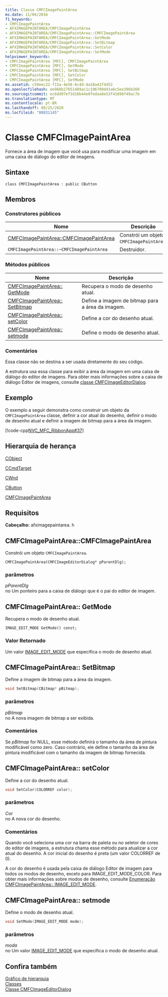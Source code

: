 ```yaml
---
title: Classe CMFCImagePaintArea
ms.date: 11/04/2016
f1_keywords:
- CMFCImagePaintArea
- AFXIMAGEPAINTAREA/CMFCImagePaintArea
- AFXIMAGEPAINTAREA/CMFCImagePaintArea::CMFCImagePaintArea
- AFXIMAGEPAINTAREA/CMFCImagePaintArea::GetMode
- AFXIMAGEPAINTAREA/CMFCImagePaintArea::SetBitmap
- AFXIMAGEPAINTAREA/CMFCImagePaintArea::SetColor
- AFXIMAGEPAINTAREA/CMFCImagePaintArea::SetMode
helpviewer_keywords:
- CMFCImagePaintArea [MFC], CMFCImagePaintArea
- CMFCImagePaintArea [MFC], GetMode
- CMFCImagePaintArea [MFC], SetBitmap
- CMFCImagePaintArea [MFC], SetColor
- CMFCImagePaintArea [MFC], SetMode
ms.assetid: c59eec22-f15a-4e58-8c4d-4a18a41f4452
ms.openlocfilehash: ee960b27651489ac1c196789d41a6c5ee396b260
ms.sourcegitcommit: ec6dd97ef3d10b44e0fedaa8e53f41696f49ac7b
ms.translationtype: MT
ms.contentlocale: pt-BR
ms.lasthandoff: 08/25/2020
ms.locfileid: "88831145"
---
```

# <a name="cmfcimagepaintarea-class"></a>Classe CMFCImagePaintArea

Fornece a área de imagem que você usa para modificar uma imagem em uma caixa de diálogo do editor de imagens.

## <a name="syntax"></a>Sintaxe

```
class CMFCImagePaintArea : public CButton
```

## <a name="members"></a>Membros

### <a name="public-constructors"></a>Construtores públicos

|Nome|Descrição|
|-|-|
|[CMFCImagePaintArea::CMFCImagePaintArea](#cmfcimagepaintarea)|Constrói um objeto `CMFCImagePaintArea`.|
|`CMFCImagePaintArea::~CMFCImagePaintArea`|Destruidor.|

### <a name="public-methods"></a>Métodos públicos

|Nome|Descrição|
|-|-|
|[CMFCImagePaintArea:: GetMode](#getmode)|Recupera o modo de desenho atual.|
|[CMFCImagePaintArea:: SetBitmap](#setbitmap)|Define a imagem de bitmap para a área da imagem.|
|[CMFCImagePaintArea:: setColor](#setcolor)|Define a cor do desenho atual.|
|[CMFCImagePaintArea:: setmode](#setmode)|Define o modo de desenho atual.|

### <a name="remarks"></a>Comentários

Essa classe não se destina a ser usada diretamente do seu código.

A estrutura usa essa classe para exibir a área da imagem em uma caixa de diálogo do editor de imagens. Para obter mais informações sobre a caixa de diálogo Editor de imagens, consulte [classe CMFCImageEditorDialog](../../mfc/reference/cmfcimageeditordialog-class.md).

## <a name="example"></a>Exemplo

O exemplo a seguir demonstra como construir um objeto da `CMFCImagePaintArea` classe, definir a cor atual do desenho, definir o modo de desenho atual e definir a imagem de bitmap para a área da imagem.

[!code-cpp[NVC_MFC_RibbonApp#37](../../mfc/reference/codesnippet/cpp/cmfcimagepaintarea-class_1.cpp)]

## <a name="inheritance-hierarchy"></a>Hierarquia de herança

[CObject](../../mfc/reference/cobject-class.md)

[CCmdTarget](../../mfc/reference/ccmdtarget-class.md)

[CWnd](../../mfc/reference/cwnd-class.md)

[CButton](../../mfc/reference/cbutton-class.md)

[CMFCImagePaintArea](../../mfc/reference/cmfcimagepaintarea-class.md)

## <a name="requirements"></a>Requisitos

**Cabeçalho:** afximagepaintarea. h

## <a name="cmfcimagepaintareacmfcimagepaintarea"></a><a name="cmfcimagepaintarea"></a> CMFCImagePaintArea::CMFCImagePaintArea

Constrói um objeto `CMFCImagePaintArea`.

```
CMFCImagePaintArea(CMFCImageEditorDialog* pParentDlg);
```

### <a name="parameters"></a>parâmetros

*pParentDlg*\
no Um ponteiro para a caixa de diálogo que é o pai do editor de imagem.

## <a name="cmfcimagepaintareagetmode"></a><a name="getmode"></a> CMFCImagePaintArea:: GetMode

Recupera o modo de desenho atual.

```
IMAGE_EDIT_MODE GetMode() const;
```

### <a name="return-value"></a>Valor Retornado

Um valor [IMAGE_EDIT_MODE](cmfcimagepaintarea-image-edit-mode-enumeration.md) que especifica o modo de desenho atual.

## <a name="cmfcimagepaintareasetbitmap"></a><a name="setbitmap"></a> CMFCImagePaintArea:: SetBitmap

Define a imagem de bitmap para a área da imagem.

```cpp
void SetBitmap(CBitmap* pBitmap);
```

### <a name="parameters"></a>parâmetros

*pBitmap*\
no A nova imagem de bitmap a ser exibida.

### <a name="remarks"></a>Comentários

Se *pBitmap* for NULL, esse método definirá o tamanho da área de pintura modificável como zero. Caso contrário, ele define o tamanho da área de pintura modificável com o tamanho da imagem de bitmap fornecida.

## <a name="cmfcimagepaintareasetcolor"></a><a name="setcolor"></a> CMFCImagePaintArea:: setColor

Define a cor do desenho atual.

```cpp
void SetColor(COLORREF color);
```

### <a name="parameters"></a>parâmetros

*Cor*\
no A nova cor do desenho.

### <a name="remarks"></a>Comentários

Quando você seleciona uma cor na barra de paleta ou no seletor de cores do editor de imagens, a estrutura chama esse método para atualizar a cor atual do desenho. A cor inicial do desenho é preta (um valor COLORREF de 0).

A cor do desenho é usada pela caixa de diálogo Editor de imagem para todos os modos de desenho, exceto para IMAGE_EDIT_MODE_COLOR. Para obter mais informações sobre modos de desenho, consulte [Enumeração CMFCImagePaintArea:: IMAGE_EDIT_MODE](cmfcimagepaintarea-image-edit-mode-enumeration.md).

## <a name="cmfcimagepaintareasetmode"></a><a name="setmode"></a> CMFCImagePaintArea:: setmode

Define o modo de desenho atual.

```cpp
void SetMode(IMAGE_EDIT_MODE mode);
```

### <a name="parameters"></a>parâmetros

*moda*\
no Um valor [IMAGE_EDIT_MODE](cmfcimagepaintarea-image-edit-mode-enumeration.md) que especifica o modo de desenho atual.

## <a name="see-also"></a>Confira também

[Gráfico de hierarquia](../../mfc/hierarchy-chart.md)<br/>
[Classes](../../mfc/reference/mfc-classes.md)<br/>
[Classe CMFCImageEditorDialog](../../mfc/reference/cmfcimageeditordialog-class.md)
